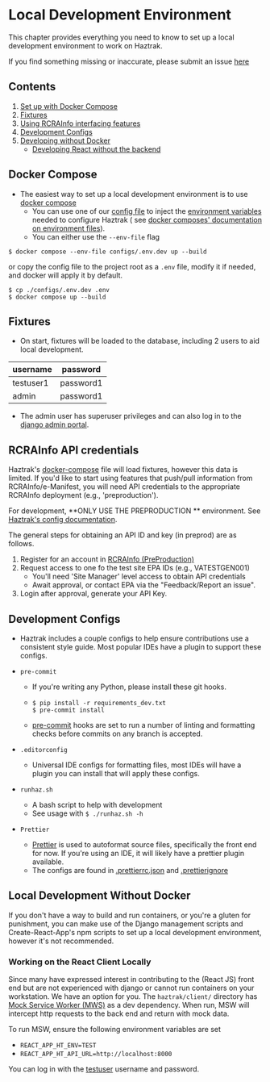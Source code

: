 # Local Development Environment

This chapter provides everything you need to know to set up a local development environment
to work on Haztrak.

If you find something missing or inaccurate, please submit an issue
[here](https://github.com/USEPA/haztrak/issues)

## Contents

1. [Set up with Docker Compose](#docker-compose)
2. [Fixtures](#fixtures)
3. [Using RCRAInfo interfacing features](#rcrainfo-api-credentials)
4. [Development Configs](#development-configs)
5. [Developing without Docker](#local-development-without-docker)
    - [Developing React without the backend](#working-on-the-react-client-locally)

## Docker Compose

- The easiest way to set up a local development environment is to
  use [docker compose](https://docs.docker.com/compose/gettingstarted/)
    - You can use one of our [config file](/configs) to inject the
      [environment variables](./configuration.md) needed to configure Haztrak (
      see [docker composes' documentation on environment files](https://docs.docker.com/compose/environment-variables/set-environment-variables/)).
    - You can either use the `--env-file` flag

```shell
$ docker compose --env-file configs/.env.dev up --build
```

or copy the config file to the project root as a `.env` file, modify it if needed, and docker will apply it by default.

```shell
$ cp ./configs/.env.dev .env
$ docker compose up --build
```

## Fixtures

- On start, fixtures will be loaded to the database, including 2 users to aid local development.

| username  | password  |
|-----------|-----------|
| testuser1 | password1 |
| admin     | password1 |

- The admin user has superuser privileges and can also log in to
  the [django admin portal](https://docs.djangoproject.com/en/4.1/ref/contrib/admin/).

## RCRAInfo API credentials

Haztrak's [docker-compose](/docker-compose.yaml) file will load fixtures, however this data is limited.
If you'd like to start using features that push/pull information from RCRAInfo/e-Manifest, you will
need API credentials to the appropriate RCRAInfo deployment (e.g., 'preproduction').

For development, **ONLY USE THE PREPRODUCTION
** environment. See [Haztrak's config documentation](./configuration.md).

The general steps for obtaining an API ID and key (in preprod) are as follows.

1. Register for an account in [RCRAInfo (PreProduction)]()
2. Request access to one fo the test site EPA IDs (e.g., VATESTGEN001)
    - You'll need 'Site Manager' level access to obtain API credentials
    - Await approval, or contact EPA via the "Feedback/Report an issue".
3. Login after approval, generate your API Key.

## Development Configs

* Haztrak includes a couple configs to help ensure contributions use a consistent style guide. Most popular IDEs have a
  plugin to support these configs.
* `pre-commit`
    * If you're writing any Python, please install these git hooks.
    * ```shell
      $ pip install -r requirements_dev.txt
      $ pre-commit install
      ```
    * [pre-commit](https://pre-commit.com/) hooks are set to run a number of linting and formatting checks before
      commits on any branch is accepted.
* `.editorconfig`
    * Universal IDE configs for formatting files, most IDEs will have a plugin you can
      install that will apply these configs.

* `runhaz.sh`
    * A bash script to help with development
    * See usage with `$ ./runhaz.sh -h`

* `Prettier`
    * [Prettier](https://prettier.io/) is used to autoformat source files, specifically
      the front end for now. If you're using an IDE, it will likely have a prettier plugin available.
    * The configs are found in [.prettierrc.json](/client/.prettierrc.json)
      and [.prettierignore](/client/.prettierignore)

## Local Development Without Docker

If you don't have a way to build and run containers, or you're a gluten for punishment, you can make use of the Django
management scripts and Create-React-App's npm scripts to set up a local
development environment, however it's not recommended.

### Working on the React Client Locally

Since many have expressed interest in contributing to the (React JS) front end but are not experienced with django or
cannot run containers
on your workstation. We have an option for you. The `haztrak/client/` directory
has [Mock Service Worker (MWS)](https://mswjs.io/) as a
dev dependency. When run, MSW will intercept http requests to the back end and return with mock data.

To run MSW, ensure the following environment variables are set

* `REACT_APP_HT_ENV=TEST`
* `REACT_APP_HT_API_URL=http://localhost:8000`

You can log in with the [testuser](#docker-compose) username and password.
